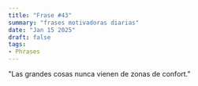 ```yaml
---
title: "Frase #43"
summary: "frases motivadoras diarias"
date: "Jan 15 2025"
draft: false
tags:
- Phrases
---
```


"Las grandes cosas nunca vienen de zonas de confort."
